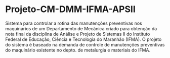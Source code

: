 # Projeto-CM-DMM-IFMA-APSII
Sistema para controlar a rotina das manutenções preventivas nos maquinários de um Departamento de Mecânica criado para obtenção da nota final da disciplina de Análise e Projeto de Sistemas II do Instituto Federal de Educação, Ciência e Tecnologia do Maranhão (IFMA). O projeto do sistema é baseado na demanda de controle de manutenções preventivas do maquinário existente no depto. de metalurgia e materiais do IFMA. 
